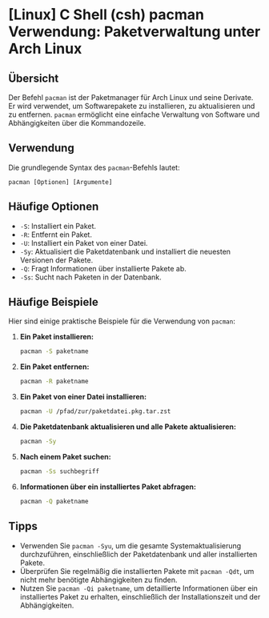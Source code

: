 # [Linux] C Shell (csh) pacman Verwendung: Paketverwaltung unter Arch Linux

## Übersicht
Der Befehl `pacman` ist der Paketmanager für Arch Linux und seine Derivate. Er wird verwendet, um Softwarepakete zu installieren, zu aktualisieren und zu entfernen. `pacman` ermöglicht eine einfache Verwaltung von Software und Abhängigkeiten über die Kommandozeile.

## Verwendung
Die grundlegende Syntax des `pacman`-Befehls lautet:

```
pacman [Optionen] [Argumente]
```

## Häufige Optionen
- `-S`: Installiert ein Paket.
- `-R`: Entfernt ein Paket.
- `-U`: Installiert ein Paket von einer Datei.
- `-Sy`: Aktualisiert die Paketdatenbank und installiert die neuesten Versionen der Pakete.
- `-Q`: Fragt Informationen über installierte Pakete ab.
- `-Ss`: Sucht nach Paketen in der Datenbank.

## Häufige Beispiele
Hier sind einige praktische Beispiele für die Verwendung von `pacman`:

1. **Ein Paket installieren:**
   ```bash
   pacman -S paketname
   ```

2. **Ein Paket entfernen:**
   ```bash
   pacman -R paketname
   ```

3. **Ein Paket von einer Datei installieren:**
   ```bash
   pacman -U /pfad/zur/paketdatei.pkg.tar.zst
   ```

4. **Die Paketdatenbank aktualisieren und alle Pakete aktualisieren:**
   ```bash
   pacman -Sy
   ```

5. **Nach einem Paket suchen:**
   ```bash
   pacman -Ss suchbegriff
   ```

6. **Informationen über ein installiertes Paket abfragen:**
   ```bash
   pacman -Q paketname
   ```

## Tipps
- Verwenden Sie `pacman -Syu`, um die gesamte Systemaktualisierung durchzuführen, einschließlich der Paketdatenbank und aller installierten Pakete.
- Überprüfen Sie regelmäßig die installierten Pakete mit `pacman -Qdt`, um nicht mehr benötigte Abhängigkeiten zu finden.
- Nutzen Sie `pacman -Qi paketname`, um detaillierte Informationen über ein installiertes Paket zu erhalten, einschließlich der Installationszeit und der Abhängigkeiten.